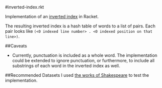 #inverted-index.rkt

Implementation of an [inverted index](https://en.wikipedia.org/wiki/Inverted_index) in Racket.

The resulting inverted index is a hash table of words to a list of pairs. Each pair looks like `(<0 indexed line number> . <0 indexed position on that line>)`.

##Caveats
* Currently, punctuation is included as a whole word. The implementation could be extended to ignore punctuation, or furthermore, to include all substrings of each word in the inverted index as well.

##Recommended Datasets
I used [the works of Shakespeare](http://www.gutenberg.org/cache/epub/100/pg100.txt) to test the implementation.

